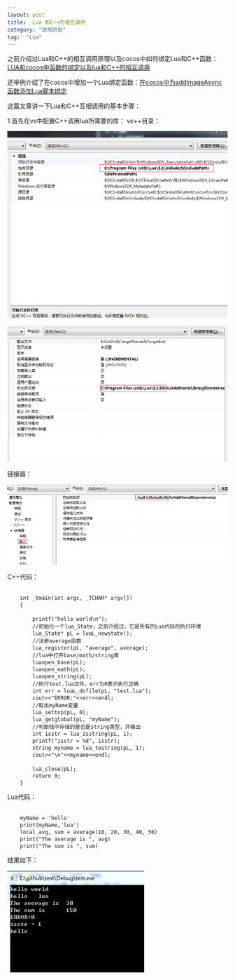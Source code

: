 ```yaml
---
layout: post
title:  Lua 和C++的相互调用
category: "游戏研发"
tag:  "Lua"
---
```


之前介绍过Lua和C++的相互调用原理以及cocos中如何绑定Lua和C++函数：[LUA和cocos中函数的绑定以及lua和C++的相互调用](http://www.codingart.info/lua-bind-cocos.html)

还举例介绍了在cocos中增加一个Lua绑定函数：[在cocos中为addImageAsync函数添加Lua脚本绑定](http://www.codingart.info/cocos-lua-bind-addImageAsync.html)

这篇文章讲一下Lua和C++互相调用的基本步骤：

1.首先在vs中配置C++调用lua所需要的库：
vc++目录：

![](/images/2014/2014-11-11-lua-cpp-hellowold-1.png)

![](/images/2014/2014-11-11-lua-cpp-hellowold-2.png)

链接器：

![](/images/2014/2014-11-11-lua-cpp-hellowold-3.png)


C++代码：

```

	int _tmain(int argc, _TCHAR* argv[])
	{
		
		printf("hello world\n");
		//初始化一个lua_State，之前介绍过，它是所有的Lua代码的执行环境
		lua_State* pL = luaL_newstate();
		//注册average函数
		lua_register(pL, "average", average);
		//lua中打开base/math/string库
	    luaopen_base(pL);
	    luaopen_math(pL);
	    luaopen_string(pL);
		//执行test.lua文件，err为0表示执行正确
	    int err = luaL_dofile(pL, "test.lua");
		cout<<"ERROR:"<<err<<endl;
		//取出myName变量
	    lua_settop(pL, 0);
	    lua_getglobal(pL, "myName");
		//判断栈中存储的是否是string类型，并输出
		int isstr = lua_isstring(pL, 1); 
		printf("isstr = %d", isstr);  
		string myname = lua_tostring(pL, 1);
		cout<<"\n"<<myname<<endl;
	
	    lua_close(pL);
		return 0;
	}

```

Lua代码：

```

	myName = 'hello'
	print(myName,'lua')
	local avg, sum = average(10, 20, 30, 40, 50)
	print("The average is ", avg)
	print("The sum is ", sum)

```

结果如下：

![](/images/2014/2014-11-11-lua-cpp-hellowold-4.png)